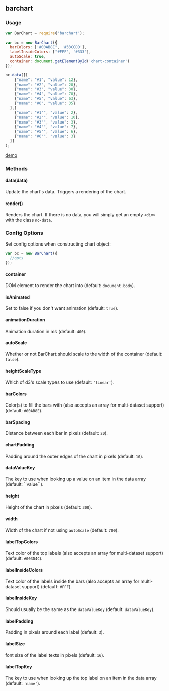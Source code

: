## barchart

### Usage

```javascript
var BarChart = require('barchart');

var bc = new BarChart({
  barColors: ['#00AB8E', '#33CCDD'],
  labelInsideColors: ['#FFF', '#333'],
  autoScale: true,
  container: document.getElementById('chart-container')
});

bc.data([[
    {"name": "#1", "value": 12},
    {"name": "#2", "value": 20},
    {"name": "#3", "value": 30},
    {"name": "#4", "value": 70},
    {"name": "#5", "value": 63},
    {"name": "#6", "value": 35}
  ],[
    {"name": "#1'", "value": 2},
    {"name": "#2'", "value": 10},
    {"name": "#3'", "value": 3},
    {"name": "#4'", "value": 7},
    {"name": "#5'", "value": 6},
    {"name": "#6'", "value": 3}
  ]]
);
```

[demo](https://b3nj4m.github.io/barchart)

### Methods

#### data(data)

Update the chart's data. Triggers a rendering of the chart.

#### render()

Renders the chart. If there is no data, you will simply get an empty `<div>` with the class `no-data`.

### Config Options

Set config options when constructing chart object:

```javascript
var bc = new BarChart({
  //opts
});
```

#### container

DOM element to render the chart into (default: `document.body`).

#### isAnimated

Set to false if you don't want animation (default: `true`).

#### animationDuration

Animation duration in ms (default: `400`).

#### autoScale

Whether or not BarChart should scale to the width of the container (default: `false`).

#### heightScaleType

Which of d3's scale types to use (default: `'linear'`).

#### barColors

Color(s) to fill the bars with (also accepts an array for multi-dataset support) (default: `#00AB8E`).

#### barSpacing

Distance between each bar in pixels (default: `20`).

#### chartPadding

Padding around the outer edges of the chart in pixels (default: `10`).

#### dataValueKey

The key to use when looking up a value on an item in the data array (default: `'value``).

#### height

Height of the chart in pixels (default: `300`).

#### width

Width of the chart if not using `autoScale` (default: `700`).

#### labelTopColors

Text color of the top labels (also accepts an array for multi-dataset support) (default: `#003D4C`).

#### labelInsideColors

Text color of the labels inside the bars (also accepts an array for multi-dataset support) (default: `#FFF`).

#### labelInsideKey

Should usually be the same as the `dataValueKey` (default: `dataValueKey`).

#### labelPadding

Padding in pixels around each label (default: `3`).

#### labelSize

font size of the label texts in pixels (default: `16`).

#### labelTopKey

The key to use when looking up the top label on an item in the data array (default: `'name'`).

